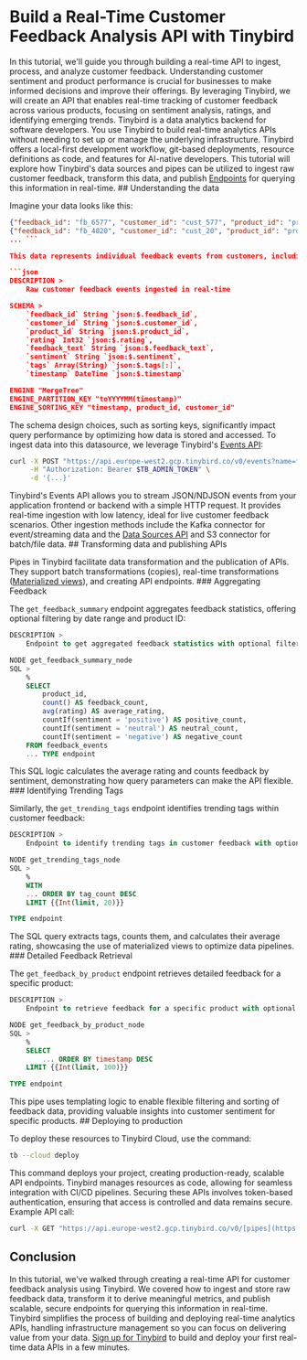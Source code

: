 # Build a Real-Time Customer Feedback Analysis API with Tinybird

In this tutorial, we'll guide you through building a real-time API to ingest, process, and analyze customer feedback. Understanding customer sentiment and product performance is crucial for businesses to make informed decisions and improve their offerings. By leveraging Tinybird, we will create an API that enables real-time tracking of customer feedback across various products, focusing on sentiment analysis, ratings, and identifying emerging trends. Tinybird is a data analytics backend for software developers. You use Tinybird to build real-time analytics APIs without needing to set up or manage the underlying infrastructure. Tinybird offers a local-first development workflow, git-based deployments, resource definitions as code, and features for AI-native developers. This tutorial will explore how Tinybird's data sources and pipes can be utilized to ingest raw customer feedback, transform this data, and publish [Endpoints](https://www.tinybird.co/docs/forward/work-with-data/publish-data/endpoints) for querying this information in real-time. ## Understanding the data

Imagine your data looks like this:

```json
{"feedback_id": "fb_6577", "customer_id": "cust_577", "product_id": "prod_77", "rating": 3, "feedback_text": "Shipping was too slow", "sentiment": "negative", "tags": ["quality"], "timestamp": "2025-04-25 23:07:53"}
{"feedback_id": "fb_4020", "customer_id": "cust_20", "product_id": "prod_20", "rating": 1, "feedback_text": "Great product!", "sentiment": "neutral", "tags": [], "timestamp": "2025-04-28 19:37:10"}
... ```

This data represents individual feedback events from customers, including a unique feedback ID, customer ID, product ID, rating, feedback text, sentiment analysis results (positive, neutral, negative), associated tags, and a timestamp. To store this data, we create a Tinybird datasource named `feedback_events` with the following schema:

```json
DESCRIPTION >
    Raw customer feedback events ingested in real-time

SCHEMA >
    `feedback_id` String `json:$.feedback_id`,
    `customer_id` String `json:$.customer_id`,
    `product_id` String `json:$.product_id`,
    `rating` Int32 `json:$.rating`,
    `feedback_text` String `json:$.feedback_text`,
    `sentiment` String `json:$.sentiment`,
    `tags` Array(String) `json:$.tags[:]`,
    `timestamp` DateTime `json:$.timestamp`

ENGINE "MergeTree"
ENGINE_PARTITION_KEY "toYYYYMM(timestamp)"
ENGINE_SORTING_KEY "timestamp, product_id, customer_id"
```

The schema design choices, such as sorting keys, significantly impact query performance by optimizing how data is stored and accessed. To ingest data into this datasource, we leverage Tinybird's [Events API](https://www.tinybird.co/docs/forward/get-data-in/events-api):

```bash
curl -X POST "https://api.europe-west2.gcp.tinybird.co/v0/events?name=feedback_events" \
     -H "Authorization: Bearer $TB_ADMIN_TOKEN" \
     -d '{...}'
```

Tinybird's Events API allows you to stream JSON/NDJSON events from your application frontend or backend with a simple HTTP request. It provides real-time ingestion with low latency, ideal for live customer feedback scenarios. Other ingestion methods include the Kafka connector for event/streaming data and the [Data Sources API](https://www.tinybird.co/docs/api-reference/datasource-api) and S3 connector for batch/file data. ## Transforming data and publishing APIs

Pipes in Tinybird facilitate data transformation and the publication of APIs. They support batch transformations (copies), real-time transformations ([Materialized views](https://www.tinybird.co/docs/forward/work-with-data/optimize/materialized-views)), and creating API endpoints. ### Aggregating Feedback

The `get_feedback_summary` endpoint aggregates feedback statistics, offering optional filtering by date range and product ID:

```sql
DESCRIPTION >
    Endpoint to get aggregated feedback statistics with optional filtering by date range

NODE get_feedback_summary_node
SQL >
    %
    SELECT 
        product_id,
        count() AS feedback_count,
        avg(rating) AS average_rating,
        countIf(sentiment = 'positive') AS positive_count,
        countIf(sentiment = 'neutral') AS neutral_count,
        countIf(sentiment = 'negative') AS negative_count
    FROM feedback_events
    ... TYPE endpoint
```

This SQL logic calculates the average rating and counts feedback by sentiment, demonstrating how query parameters can make the API flexible. ### Identifying Trending Tags

Similarly, the `get_trending_tags` endpoint identifies trending tags within customer feedback:

```sql
DESCRIPTION >
    Endpoint to identify trending tags in customer feedback with optional filtering

NODE get_trending_tags_node
SQL >
    %
    WITH 
    ... ORDER BY tag_count DESC
    LIMIT {{Int(limit, 20)}}

TYPE endpoint
```

The SQL query extracts tags, counts them, and calculates their average rating, showcasing the use of materialized views to optimize data pipelines. ### Detailed Feedback Retrieval

The `get_feedback_by_product` endpoint retrieves detailed feedback for a specific product:

```sql
DESCRIPTION >
    Endpoint to retrieve feedback for a specific product with optional filtering by rating and date range

NODE get_feedback_by_product_node
SQL >
    %
    SELECT 
        ... ORDER BY timestamp DESC
    LIMIT {{Int(limit, 100)}}

TYPE endpoint
```

This pipe uses templating logic to enable flexible filtering and sorting of feedback data, providing valuable insights into customer sentiment for specific products. ## Deploying to production

To deploy these resources to Tinybird Cloud, use the command:

```bash
tb --cloud deploy
```

This command deploys your project, creating production-ready, scalable API endpoints. Tinybird manages resources as code, allowing for seamless integration with CI/CD pipelines. Securing these APIs involves token-based authentication, ensuring that access is controlled and data remains secure. Example API call:

```bash
curl -X GET "https://api.europe-west2.gcp.tinybird.co/v0/[pipes](https://www.tinybird.co/docs/forward/work-with-data/pipes)/get_feedback_summary.json?token=$TB_ADMIN_TOKEN&..."
```


## Conclusion

In this tutorial, we've walked through creating a real-time API for customer feedback analysis using Tinybird. We covered how to ingest and store raw feedback data, transform it to derive meaningful metrics, and publish scalable, secure endpoints for querying this information in real-time. Tinybird simplifies the process of building and deploying real-time analytics APIs, handling infrastructure management so you can focus on delivering value from your data. [Sign up for Tinybird](https://cloud.tinybird.co/signup) to build and deploy your first real-time data APIs in a few minutes.